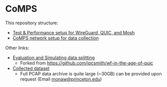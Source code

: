 # CoMPS

This repository structure:
 * [Test & Performance setup for WireGuard, QUIC, and Mosh](demos/README.md)
 * [CoMPS network setup for data collection](setup/README.md)

Other links:
 * [Evaluation and Simulating data splitting](https://github.com/inspire-group/wf-in-the-age-of-quic)
   * Forked from https://github.com/jpcsmith/wf-in-the-age-of-quic
 * [Collected dataset](https://drive.google.com/file/d/1zPIDaJ3dBhM0mwdglFueeHDk9qnZjcSj/view)
   * Full PCAP data archive is quite large (~30GB) can be provided upon request (Email monaw@princeton.edu)


